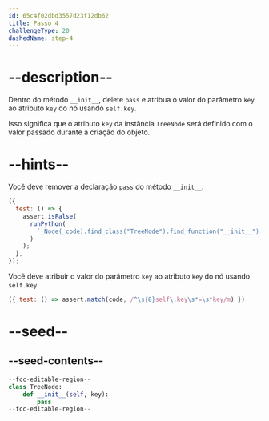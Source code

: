 ```yaml
---
id: 65c4f02dbd3557d23f12db62
title: Passo 4
challengeType: 20
dashedName: step-4
---
```


# --description--

Dentro do método `__init__`, delete `pass` e atribua o valor do parâmetro `key` ao atributo `key` do nó usando `self.key`.

Isso significa que o atributo `key` da instância `TreeNode` será definido com o valor passado durante a criação do objeto.

# --hints--

Você deve remover a declaração `pass` do método `__init__`.

```js
({
  test: () => {
    assert.isFalse(
      runPython(
        `_Node(_code).find_class("TreeNode").find_function("__init__").has_pass()`
      )
    );
  },
});

```

Você deve atribuir o valor do parâmetro `key` ao atributo `key` do nó usando `self.key`.

```js
({ test: () => assert.match(code, /^\s{8}self\.key\s*=\s*key/m) })
```

# --seed--

## --seed-contents--

```py
--fcc-editable-region--
class TreeNode:
    def __init__(self, key):
        pass
--fcc-editable-region--
```
